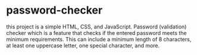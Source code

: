 # password-checker
this project is a simple HTML, CSS, and JavaScript. Password (validation) checker which is a feature that checks if the entered password meets the minimum requirements. This can include a minimum length of 8 characters, at least one uppercase letter, one special character, and more.
